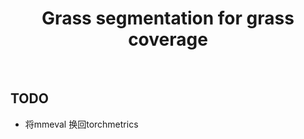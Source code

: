 <div align="center">

# Grass segmentation for grass coverage


</div>

<br>


## TODO
- 将mmeval 换回torchmetrics

